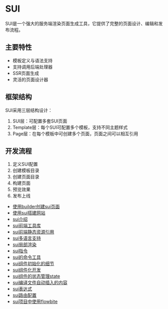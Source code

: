 # SUI

SUI是一个强大的服务端渲染页面生成工具，它提供了完整的页面设计、编辑和发布流程。

## 主要特性

- 模板定义与语法支持
- 支持调用后端处理器
- SSR页面生成
- 灵活的页面设计器

## 框架结构

SUI采用三层结构设计：

1. SUI层：可配置多套SUI页面
2. Template层：每个SUI可配置多个模板，支持不同主题样式
3. Page层：在每个模板中可创建多个页面，页面之间可以相互引用

## 开发流程

1. 定义SUI配置
2. 创建模板目录
3. 创建页面目录
4. 构建页面
5. 预览效果
6. 发布上线

<!-- links begin -->

- [使用builder创建sui页面](使用builder创建sui页面.md)
- [使用sui搭建网站](使用sui搭建网站.md)
- [sui介绍](sui介绍.md)
- [sui前端工具库](sui前端工具库.md)
- [sui前端静态资源引用](sui前端静态资源引用.md)
- [sui多语言支持](sui多语言支持.md)
- [sui局部渲染](sui局部渲染.md)
- [sui指令](sui指令.md)
- [sui的命令工具](sui的命令工具.md)
- [sui组件初始化的细节](sui组件初始化的细节.md)
- [sui组件化开发](sui组件化开发.md)
- [sui组件的状态管理state](sui组件的状态管理state.md)
- [sui编译文件自动插入的内容](sui编译文件自动插入的内容.md)
- [sui表达式](sui表达式.md)
- [sui路由配置](sui路由配置.md)
- [sui项目中使用flowbite](sui项目中使用flowbite.md)
<!-- links end -->

